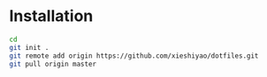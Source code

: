 # Installation

```bash
cd
git init .
git remote add origin https://github.com/xieshiyao/dotfiles.git
git pull origin master
```
